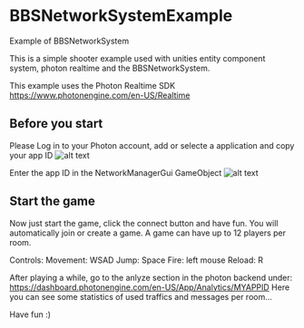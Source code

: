 # BBSNetworkSystemExample
Example of BBSNetworkSystem

This is a simple shooter example used with unities entity component system, photon realtime and the BBSNetworkSystem.

This example uses the Photon Realtime SDK
https://www.photonengine.com/en-US/Realtime

## Before you start
Please Log in to your Photon account, add or selecte a application and copy your app ID
![alt text](http://brokenbricksstudios.com/wp-content/uploads/2018/07/BBSNetworkSystemExample_Photon.png)

Enter the app ID in the NetworkManagerGui GameObject
![alt text](http://brokenbricksstudios.com/wp-content/uploads/2018/07/BBSNetworkSystemExample_Unity.png)

## Start the game
Now just start the game, click the connect button and have fun.
You will automatically join or create a game. A game can have up to 12 players per room.

Controls:
Movement: WSAD
Jump: Space
Fire: left mouse
Reload: R

After playing a while, go to the anlyze section in the photon backend under:
https://dashboard.photonengine.com/en-US/App/Analytics/MYAPPID
Here you can see some statistics of used traffics and messages per room...
  
Have fun :)
  
  


